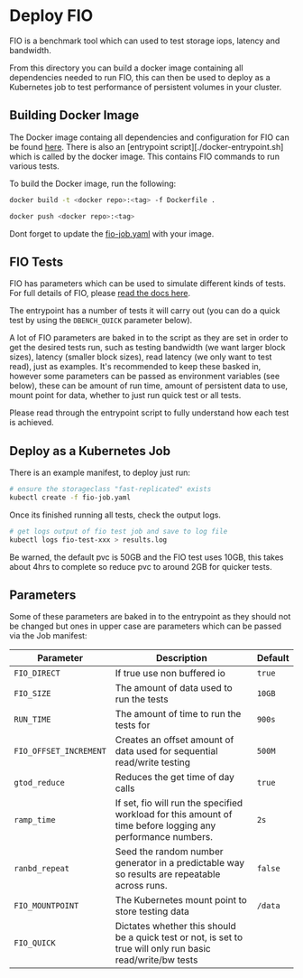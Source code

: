 # Deploy FIO

FIO is a benchmark tool which can used to test storage iops, latency and bandwidth.

From this directory you can build a docker image containing all dependencies needed to run FIO, this can then be used to deploy as a Kubernetes job to test performance of persistent volumes in your cluster.

## Building Docker Image

The Docker image containg all dependencies and configuration for FIO can be found [here](./Dockerfile). There is also an [entrypoint script][./docker-entrypoint.sh] which is called by the docker image. This contains FIO commands to run various tests.

To build the Docker image, run the following:

```bash
docker build -t <docker repo>:<tag> -f Dockerfile .

docker push <docker repo>:<tag>
```

Dont forget to update the [fio-job.yaml](./fio-job.yaml) with your image.


## FIO Tests

FIO has parameters which can be used to simulate different kinds of tests. For full details of FIO, please [read the docs here](https://fio.readthedocs.io/en/latest/fio_doc.html).

The entrypoint has a number of tests it will carry out (you can do a quick test by using the `DBENCH_QUICK` parameter below).

A lot of FIO parameters are baked in to the script as they are set in order to get the desired tests run, such as testing bandwidth (we want larger block sizes), latency (smaller block sizes), read latency (we only want to test read), just as examples. It's recommended to keep these basked in, however some parameters can be passed as environment variables (see below), these can be amount of run time, amount of persistent data to use, mount point for data, whether to just run quick test or all tests.

Please read through the entrypoint script to fully understand how each test is achieved.

## Deploy as a Kubernetes Job

There is an example manifest, to deploy just run:

```bash
# ensure the storageclass "fast-replicated" exists
kubectl create -f fio-job.yaml
```

Once its finished running all tests, check the output logs.

```bash
# get logs output of fio test job and save to log file
kubectl logs fio-test-xxx > results.log
```

Be warned, the default pvc is 50GB and the FIO test uses 10GB, this takes about 4hrs to complete so reduce pvc to around 2GB for quicker tests.

## Parameters

Some of these parameters are baked in to the entrypoint as they should not be changed but ones in upper case are parameters which can be passed via the Job manifest:

| Parameter              | Description                                                                                                 | Default          |
|------------------------|-------------------------------------------------------------------------------------------------------------|------------------|                               
| `FIO_DIRECT`           | If true use non buffered io                                                                                 | `true`           |
| `FIO_SIZE`             | The amount of data used to run the tests                                                                    | `10GB`           |
| `RUN_TIME`             | The amount of time to run the tests for                                                                     | `900s`           |                          
| `FIO_OFFSET_INCREMENT` | Creates an offset amount of data used for sequential read/write testing                                     | `500M`           |
| `gtod_reduce`          | Reduces the get time of day calls                                                                           | `true`           |
| `ramp_time`            | If set, fio will run the specified workload for this amount of time before logging any performance numbers. | `2s`             |
| `ranbd_repeat`         | Seed the random number generator in a predictable way so results are repeatable across runs.                | `false`          |
| `FIO_MOUNTPOINT`    | The Kubernetes mount point to store testing data                                                            | `/data`          |
| `FIO_QUICK`          | Dictates whether this should be a quick test or not, is set to true will only run basic read/write/bw tests
